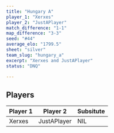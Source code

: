 ```yaml
---
title: "Hungary A"
player_1: "Xerxes"
player_2: "JustAPlayer"
match_difference: "1-1"
map_difference: "3-3"
seed: "#44"
average_elo: "1799.5"
sheet: "silver"
team_slug: "hungary_a"
excerpt: "Xerxes and JustAPlayer"
status: "DNQ"

---
```

## Players

| Player 1 | Player 2 | Subsitute |
| -- | -- | -- |
| Xerxes | JustAPlayer | NIL |
